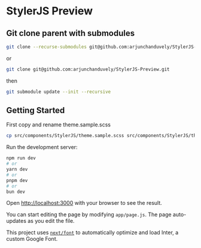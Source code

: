 # StylerJS Preview

## Git clone parent with submodules

```bash
git clone --recurse-submodules git@github.com:arjunchanduvely/StylerJS-Preview.git
```
or

```bash
git clone git@github.com:arjunchanduvely/StylerJS-Preview.git
```
then
```bash
git submodule update --init --recursive
```

## Getting Started

First copy and rename theme.sample.scss
```bash
cp src/components/StylerJS/theme.sample.scss src/components/StylerJS/theme.scss
```
Run the development server:

```bash
npm run dev
# or
yarn dev
# or
pnpm dev
# or
bun dev
```

Open [http://localhost:3000](http://localhost:3000) with your browser to see the result.

You can start editing the page by modifying `app/page.js`. The page auto-updates as you edit the file.

This project uses [`next/font`](https://nextjs.org/docs/basic-features/font-optimization) to automatically optimize and load Inter, a custom Google Font.